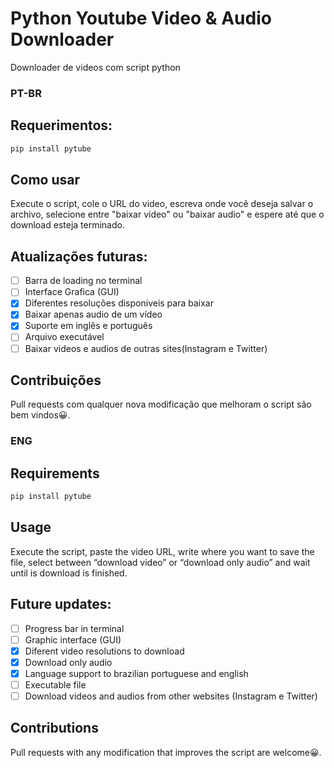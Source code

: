 # Python Youtube Video & Audio Downloader
Downloader de videos com script python
### PT-BR

## Requerimentos:
```bash
pip install pytube
```

## Como usar
Execute o script, cole o URL do video, escreva onde você deseja salvar o archivo, selecione entre "baixar video" ou "baixar audio" e espere até que o download esteja terminado.

## Atualizações futuras:
- [ ] Barra de loading no terminal
- [ ] Interface Grafica (GUI)
- [X] Diferentes resoluções disponiveis para baixar
- [X] Baixar apenas audio de um vídeo
- [X] Suporte em inglês e português
- [ ] Arquivo executável
- [ ] Baixar videos e audios de outras sites(Instagram e Twitter)

## Contribuições
Pull requests com qualquer nova modificação que melhoram o script são bem vindos😀.

### ENG

## Requirements
```bash
pip install pytube
```

## Usage
Execute the script, paste the video URL, write where you want to save the file, select between “download video” or  “download only audio” and wait until is download is finished.

## Future updates:
- [ ] Progress bar in terminal
- [ ] Graphic interface (GUI)
- [X] Diferent video resolutions to download
- [X] Download only audio
- [X] Language support to brazilian portuguese and english
- [ ] Executable file
- [ ] Download videos and audios from other websites (Instagram e Twitter)

## Contributions
Pull requests with any modification that improves the script are welcome😀.
